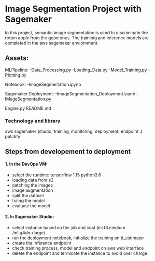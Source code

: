 # Image Segmentation Project with Sagemaker

In this project, semantic image segmentation is used to discriminate the rotton apple from the good ones. The traininig and inference models are completed in the aws sagemaker enviornment. 

## Assets:
MLPipeline:
  -Data_Processing.py
  -Loading_Data.py
  -Model_Training.py
  -Plotting.py

Notebook:
  -ImageSegmentation.ipynb

Sagemaker Deployment:
  -ImageSegmentation_Deployment.ipynb
  -IMageSegmentation.py

Engine.py
README.md

### Technology and library
aws sagemaker (studio, training, monitoring, deployment, endpoint..)
patchfy 

## Steps from developement to deployment

#### 1. In the DevOps VM:
  - select the runtime: tensorflow 1.15 python3.6
  - loading data from s3
  - patching the images
  - image augmentation
  - split the dataset
  - traing the model
  - evaluate the model
  
  
#### 2. In Sagemaker Studio:
  - select instance based on the job and cost (ml.t3.medium /ml.g4dn.xlarge)
  - run the deployment notebook, initialize the training on tf_estimator
  - create the inference endpoint
  - check training process, model and endpoint on aws web interface
  - delete the endpoint and terminate the instance to avoid over charge







